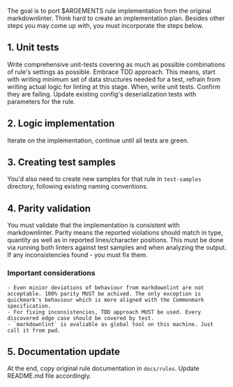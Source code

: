The goal is to port $ARGEMENTS rule implementation from the original markdownlinter.
Think hard to create an implementation plan.
Besides other steps you may come up with, you must incorporate the steps below.

## 1. Unit tests

Write comprehensive unit-tests covering as much as possible combinations of rule's settings as possible. Embrace TDD approach. This means, start with writing minimum set of data structures needed for a test, refrain from writing actual logic for linting at this stage. When, write unit tests. Confirm they are failing.
Update existing config's deserialization tests with parameters for the rule.

## 2. Logic implementation

Iterate on the implementation, continue until all tests are green.

## 3. Creating test samples

You'd also need to create new samples for that rule in `test-samples` directory, following existing naming conventions.

## 4. Parity validation

You must validate that the implementation is consistent with markdownlinter.
Parity means the reported violations should match in type, quantity as well as in reported lines/character positions.
This must be done via running both linters against test samples and when analyzing the output. If any inconsistencies found - you must fix them.

### Important considerations

    - Even minior deviations of behaviour from markdownlint are not acceptable. 100% parity MUST be achived. The only exception is quickmark's behaviour which is more aligned with the Commonmark specification.
    - For fixing inconsistencies, TDD approach MUST be used. Every discovered edge case should be covered by test.
    - `markdownlint` is avaliable as global tool on this machine. Just call it from pwd.

## 5. Documentation update

At the end, copy original rule documentation in `docs/rules`.
Update README.md file accordingly.
